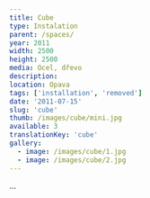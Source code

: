 ```yaml
---
title: Cube
type: Instalation
parent: /spaces/
year: 2011
width: 2500
height: 2500
media: Ocel, dřevo
description: 
location: Opava
tags: ['installation', 'removed']
date: '2011-07-15'
slug: 'cube'
thumb: /images/cube/mini.jpg
available: 3
translationKey: 'cube'
gallery:
  - image: /images/cube/1.jpg
  - image: /images/cube/2.jpg
---
```

...

